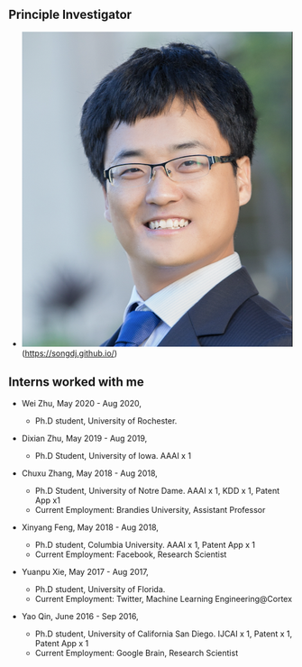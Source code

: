 
## Principle Investigator
* ![Dongjin Song](avatar.png)(https://songdj.github.io/)



## Interns worked with me

* Wei Zhu, May 2020 - Aug 2020,
  - Ph.D student, University of Rochester.

* Dixian Zhu, May 2019 - Aug 2019,
  - Ph.D Student, University of Iowa. AAAI x 1

* Chuxu Zhang, May 2018 - Aug 2018,
  - Ph.D Student, University of Notre Dame. AAAI x 1, KDD x 1, Patent App x1
  - Current Employment: Brandies University, Assistant Professor

* Xinyang Feng, May 2018 - Aug 2018,
  - Ph.D student, Columbia University. AAAI x 1, Patent App x 1
  - Current Employment: Facebook, Research Scientist

* Yuanpu Xie, May 2017 - Aug 2017,
  - Ph.D student, University of Florida.
  - Current Employment: Twitter, Machine Learning Engineering@Cortex

* Yao Qin, June 2016 - Sep 2016,
  - Ph.D student, University of California San Diego. IJCAI x 1, Patent x 1, Patent App x 1
  - Current Employment: Google Brain, Research Scientist
